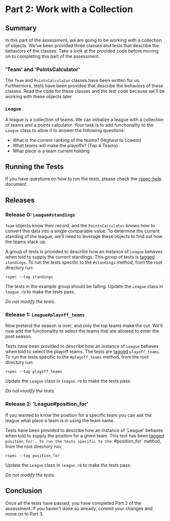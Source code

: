 # Part 2: Work with a Collection
## Summary
In this part of the assessment, we are going to be working with a collection of objects.  We've been provided three classes and tests that describe the behaviors of the classes.  Take a look at the provided code before moving on to completing this part of the assessment.

### 'Team' and 'PointsCalculator'
The `Team` and `PointsCalculator` classes have been written for us.  Furthermore, tests have been provided that describe the behaviors of these classes.  Read the code for these classes and the test code because we'll be working with these objects later

### `League`
A league is a collection of teams. We can initialize a league with a collection of teams and a points calculator. Your task is to add functionality to the `League` class to allow it to answer the following questions:

- What is the current ranking of the teams? (Highest to Lowest)
- What teams will make the playoffs? (Top 4 Teams)
- What place is a team current holding

## Running the Tests
If you have questions on how to run the tests, please check the [rspec-help](../rspec-help.md) document.

## Releases
### Release 0: `League#standings`
`Team` objects know their record, and the `PointsCalculator` knows how to convert this data into a single comparable value. To determine the current standing of the league, we'll need to leverage these objects to find out how the teams stack up.

A group of tests is provided to describe how an instance of `League` behaves when told to supply the current standings.  This group of tests is [tagged](https://www.relishapp.com/rspec/rspec-core/v/2-4/docs/command-line/tag-option) `standings`.  To run the tests specific to the `#standings` method, from the root directory run:

```
rspec --tag standings
```

The tests in the example group should be failing.  Update the `League` class in `league.rb` to make the tests pass.

*Do not modify the tests.*

### Release 1:  `League#playoff_teams`
Now pretend the season is over, and only the top teams make the cut. We'll now add the functionality to select the teams that are allowed to enter the post season.

Tests have been provided to describe how an instance of `League` behaves when told to select the playoff teams.  The tests are [tagged](https://www.relishapp.com/rspec/rspec-core/v/2-4/docs/command-line/tag-option) `playoff_teams`.  To run the tests specific to the `#playoff_teams` method, from the root directory run:

```
rspec --tag playoff_teams
```

Update the `League` class in `league.rb` to make the tests pass.

*Do not modify the tests.*

### Release 2: 'League#position_for'
If you wanted to know the position for a specific team you can ask the league what place a team is in using the team name.

Tests have been provided to describe how an instance of 'League' behaves when told to supply the position for a given team. This test has been [tagged](https://www.relishapp.com/rspec/rspec-core/v/2-4/docs/command-line/tag-option) `position_for'. To run the tests specific to the `#position_for` method, from the root directory run:

```
rspec --tag position_for
```

Update the `League` class in `league.rb` to make the tests pass.

*Do not modify the tests.*

## Conclusion
Once all the tests have passed, you have completed Part 2 of the assessment.  If you haven't done so already, commit your changes and move on to Part 3.
